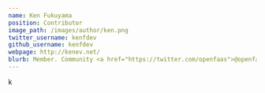 ```yaml
---
name: Ken Fukuyama
position: Contributor
image_path: /images/author/ken.png
twitter_username: kenfdev
github_username: kenfdev
webpage: http://kenev.net/
blurb: Member. Community <a href="https://twitter.com/openfaas">@openfaas</a>.
---
```

k
